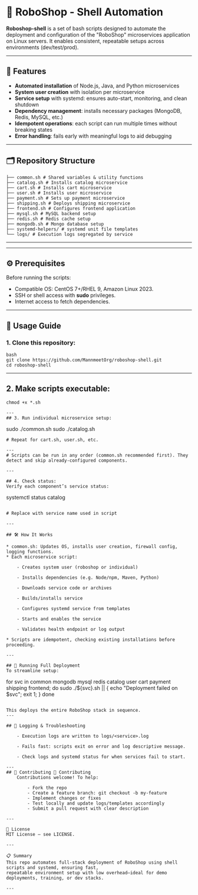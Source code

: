# 🛒 RoboShop - Shell Automation

**Roboshop-shell** is a set of bash scripts designed to automate the deployment and configuration of the "RoboShop" microservices application on Linux servers. It enables consistent, repeatable setups across environments (dev/test/prod).

---

## 🚀 Features

- **Automated installation** of Node.js, Java, and Python microservices
- **System user creation** with isolation per microservice
- **Service setup** with systemd: ensures auto-start, monitoring, and clean shutdown
- **Dependency management**: installs necessary packages (MongoDB, Redis, MySQL, etc.)
- **Idempotent operations**: each script can run multiple times without breaking states
- **Error handling**: fails early with meaningful logs to aid debugging

---

## 🗂️ Repository Structure

```
├── common.sh # Shared variables & utility functions
├── catalog.sh # Installs catalog microservice
├── cart.sh # Installs cart microservice
├── user.sh # Installs user microservice
├── payment.sh # Sets up payment microservice
├── shipping.sh # Deploys shipping microservice
├── frontend.sh # Configures frontend application
├── mysql.sh # MySQL backend setup
├── redis.sh # Redis cache setup
├── mongodb.sh # Mongo database setup
├── systemd-helpers/ # systemd unit file templates
└── logs/ # Execution logs segregated by service
```
---


---

## ⚙️ Prerequisites

Before running the scripts:

- Compatible OS: CentOS 7+/RHEL 9, Amazon Linux 2023.
- SSH or shell access with **sudo** privileges.
- Internet access to fetch dependencies.

---

## 🧩 Usage Guide

### 1. Clone this repository:
```
bash
git clone https://github.com/MannmeetOrg/roboshop-shell.git
cd roboshop-shell
```
---

## 2. Make scripts executable:
```
chmod +x *.sh

---
## 3. Run individual microservice setup:

```
  sudo ./common.sh
  sudo ./catalog.sh
```
# Repeat for cart.sh, user.sh, etc.

---
# Scripts can be run in any order (common.sh recommended first). They detect and skip already-configured components.

---

## 4. Check status:
Verify each component’s service status:
```
  systemctl status catalog
```

# Replace with service name used in script

---

## 🛠️ How It Works

* common.sh: Updates OS, installs user creation, firewall config, logging functions.
* Each microservice script:

    - Creates system user (roboshop or individual)
    
    - Installs dependencies (e.g. Node/npm, Maven, Python)
    
    - Downloads service code or archives
    
    - Builds/installs service
    
    - Configures systemd service from templates
    
    - Starts and enables the service
    
    - Validates health endpoint or log output

* Scripts are idempotent, checking existing installations before proceeding.

---

## 🧪 Running Full Deployment
To streamline setup:

``` 
for svc in common mongodb mysql redis catalog user cart payment shipping frontend; do
sudo ./${svc}.sh || { echo "Deployment failed on $svc"; exit 1; }
done
```

This deploys the entire RoboShop stack in sequence.
---

## 📄 Logging & Troubleshooting

    - Execution logs are written to logs/<service>.log
    
    - Fails fast: scripts exit on error and log descriptive message.
    
    - Check logs and systemd status for when services fail to start.

---
## 🤝 Contributing 👥 Contributing
    Contributions welcome! To help:
    
        - Fork the repo
        - Create a feature branch: git checkout -b my-feature
        - Implement changes or fixes
        - Test locally and update logs/templates accordingly
        - Submit a pull request with clear description

---

📜 License
MIT License – see LICENSE.

---

📋 Summary
This repo automates full-stack deployment of RoboShop using shell scripts and systemd, ensuring fast, 
repeatable environment setup with low overhead—ideal for demo deployments, training, or dev stacks.

---